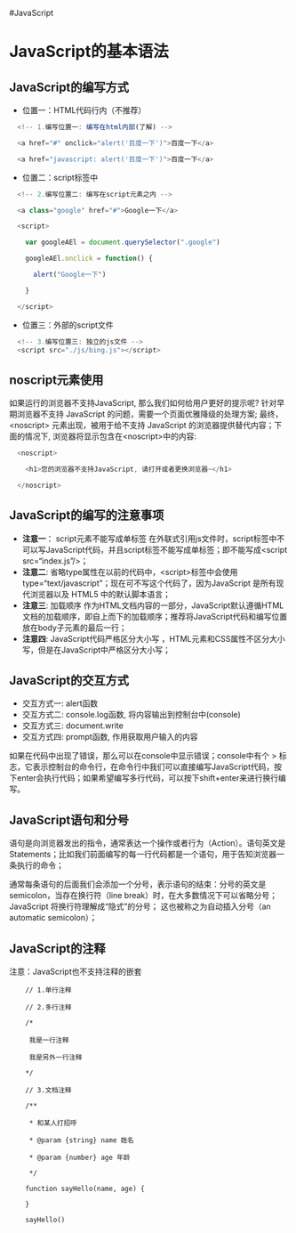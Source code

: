 #JavaScript 

# JavaScript的基本语法
## JavaScript的编写方式

- 位置一：HTML代码行内（不推荐）
```javascript
  <!-- 1.编写位置一: 编写在html内部(了解) -->

  <a href="#" onclick="alert('百度一下')">百度一下</a>

  <a href="javascript: alert('百度一下')">百度一下</a>
```

- 位置二：script标签中
```js
  <!-- 2.编写位置二: 编写在script元素之内 -->

  <a class="google" href="#">Google一下</a>

  <script>

    var googleAEl = document.querySelector(".google")

    googleAEl.onclick = function() {

      alert("Google一下")

    }

  </script>
```

- 位置三：外部的script文件
```js
  <!-- 3.编写位置三: 独立的js文件 -->
  <script src="./js/bing.js"></script>
```

## noscript元素使用

如果运行的浏览器不支持JavaScript, 那么我们如何给用户更好的提示呢? 针对早期浏览器不支持 JavaScript 的问题，需要一个页面优雅降级的处理方案; 最终，\<noscript\> 元素出现，被用于给不支持 JavaScript 的浏览器提供替代内容；下面的情况下, 浏览器将显示包含在\<noscript\>中的内容:
```js
  <noscript>

    <h1>您的浏览器不支持JavaScript, 请打开或者更换浏览器~</h1>

  </noscript>
```

## JavaScript的编写的注意事项

- **注意一**： script元素不能写成单标签 在外联式引用js文件时，script标签中不可以写JavaScript代码，并且script标签不能写成单标签；即不能写成\<script src=“index.js”/\>；
- **注意二**: 省略type属性在以前的代码中，\<script\>标签中会使用 type=“text/javascript”；现在可不写这个代码了，因为JavaScript 是所有现代浏览器以及 HTML5 中的默认脚本语言；
- **注意三**: 加载顺序  作为HTML文档内容的一部分，JavaScript默认遵循HTML文档的加载顺序，即自上而下的加载顺序；推荐将JavaScript代码和编写位置放在body子元素的最后一行；
- **注意四**: JavaScript代码严格区分大小写 ，HTML元素和CSS属性不区分大小写，但是在JavaScript中严格区分大小写；

## JavaScript的交互方式

- 交互方式一: alert函数
- 交互方式二: console.log函数, 将内容输出到控制台中(console)
- 交互方式三: document.write
- 交互方式四: prompt函数, 作用获取用户输入的内容

如果在代码中出现了错误，那么可以在console中显示错误；console中有个 > 标志，它表示控制台的命令行，在命令行中我们可以直接编写JavaScript代码，按下enter会执行代码；如果希望编写多行代码，可以按下shift+enter来进行换行编写。

## JavaScript语句和分号

语句是向浏览器发出的指令，通常表达一个操作或者行为（Action）。语句英文是Statements；比如我们前面编写的每一行代码都是一个语句，用于告知浏览器一条执行的命令；

通常每条语句的后面我们会添加一个分号，表示语句的结束：分号的英文是semicolon，当存在换行符（line break）时，在大多数情况下可以省略分号；JavaScript 将换行符理解成“隐式”的分号； 这也被称之为自动插入分号（an automatic semicolon）；

## JavaScript的注释

注意：JavaScript也不支持注释的嵌套
```JS
	// 1.单行注释

    // 2.多行注释

    /*

     我是一行注释

     我是另外一行注释

    */

    // 3.文档注释

    /**

     * 和某人打招呼

     * @param {string} name 姓名

     * @param {number} age 年龄

     */

    function sayHello(name, age) {

    }

    sayHello()
```

